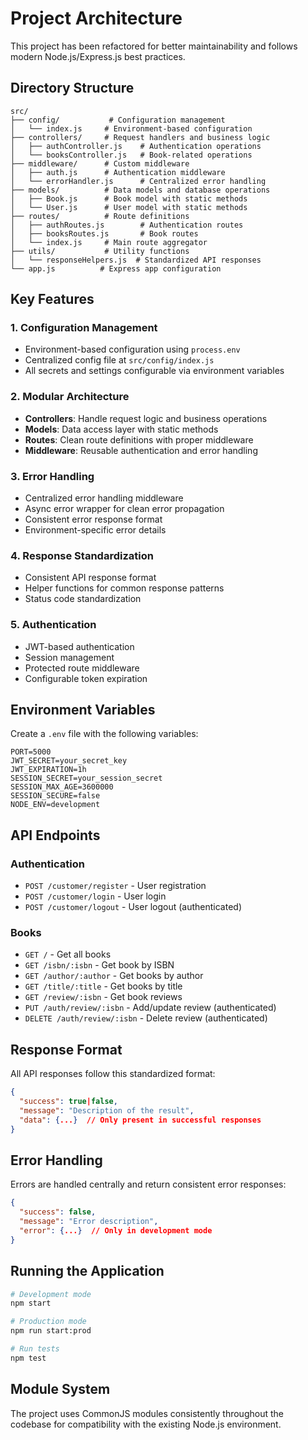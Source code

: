 # Project Architecture

This project has been refactored for better maintainability and follows modern Node.js/Express.js best practices.

## Directory Structure

```
src/
├── config/           # Configuration management
│   └── index.js     # Environment-based configuration
├── controllers/     # Request handlers and business logic
│   ├── authController.js    # Authentication operations
│   └── booksController.js   # Book-related operations
├── middleware/      # Custom middleware
│   ├── auth.js      # Authentication middleware
│   └── errorHandler.js      # Centralized error handling
├── models/          # Data models and database operations
│   ├── Book.js      # Book model with static methods
│   └── User.js      # User model with static methods
├── routes/          # Route definitions
│   ├── authRoutes.js        # Authentication routes
│   ├── booksRoutes.js       # Book routes
│   └── index.js     # Main route aggregator
├── utils/           # Utility functions
│   └── responseHelpers.js  # Standardized API responses
└── app.js          # Express app configuration
```

## Key Features

### 1. Configuration Management
- Environment-based configuration using `process.env`
- Centralized config file at `src/config/index.js`
- All secrets and settings configurable via environment variables

### 2. Modular Architecture
- **Controllers**: Handle request logic and business operations
- **Models**: Data access layer with static methods
- **Routes**: Clean route definitions with proper middleware
- **Middleware**: Reusable authentication and error handling

### 3. Error Handling
- Centralized error handling middleware
- Async error wrapper for clean error propagation
- Consistent error response format
- Environment-specific error details

### 4. Response Standardization
- Consistent API response format
- Helper functions for common response patterns
- Status code standardization

### 5. Authentication
- JWT-based authentication
- Session management
- Protected route middleware
- Configurable token expiration

## Environment Variables

Create a `.env` file with the following variables:

```env
PORT=5000
JWT_SECRET=your_secret_key
JWT_EXPIRATION=1h
SESSION_SECRET=your_session_secret
SESSION_MAX_AGE=3600000
SESSION_SECURE=false
NODE_ENV=development
```

## API Endpoints

### Authentication
- `POST /customer/register` - User registration
- `POST /customer/login` - User login
- `POST /customer/logout` - User logout (authenticated)

### Books
- `GET /` - Get all books
- `GET /isbn/:isbn` - Get book by ISBN
- `GET /author/:author` - Get books by author
- `GET /title/:title` - Get books by title
- `GET /review/:isbn` - Get book reviews
- `PUT /auth/review/:isbn` - Add/update review (authenticated)
- `DELETE /auth/review/:isbn` - Delete review (authenticated)

## Response Format

All API responses follow this standardized format:

```json
{
  "success": true|false,
  "message": "Description of the result",
  "data": {...}  // Only present in successful responses
}
```

## Error Handling

Errors are handled centrally and return consistent error responses:

```json
{
  "success": false,
  "message": "Error description",
  "error": {...}  // Only in development mode
}
```

## Running the Application

```bash
# Development mode
npm start

# Production mode
npm run start:prod

# Run tests
npm test
```

## Module System

The project uses CommonJS modules consistently throughout the codebase for compatibility with the existing Node.js environment.
